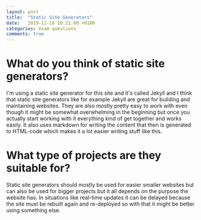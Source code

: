 ```yaml
---
layout: post
title:  "Static Site Generators"
date:   2019-11-18 10:21:00 +0100
categories: exam questions
comments: true
---
```

# What do you think of static site generators?
I'm using a static site generator for this site and it's called Jekyll and I think that static site generators like for example Jekyll are great for building and maintaining websites. They are also mostly pretty easy to work with even though it might be somewhat overwhelming in the beginning but once you actually start working with it everything kind of get together and works easily. It also uses markdown for writing the content that then is generated to HTML-code which makes it a lot easier writing stuff like this.

# What type of projects are they suitable for?
Static site generators should mostly be used for easier smaller websites but can also be used for bigger projects but it all depends on the purpose the website has. In situations like real-time updates it can be delayed because the site must be rebuilt again and re-deployed so with that it might be better using something else.